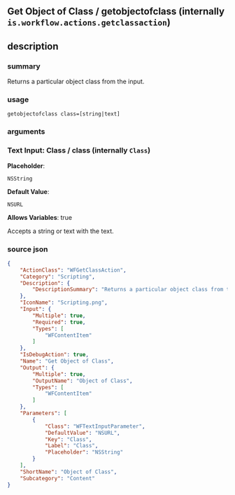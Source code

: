 
## Get Object of Class / getobjectofclass (internally `is.workflow.actions.getclassaction`)



## description
### summary
Returns a particular object class from the input.


### usage
`getobjectofclass class=[string|text]`

### arguments
### Text Input: Class / class (internally `Class`)
**Placeholder**:
```
NSString
```
**Default Value**:
```
NSURL
```
**Allows Variables**: true



Accepts a string 
or text
with the text.

### source json

```json
{
	"ActionClass": "WFGetClassAction",
	"Category": "Scripting",
	"Description": {
		"DescriptionSummary": "Returns a particular object class from the input."
	},
	"IconName": "Scripting.png",
	"Input": {
		"Multiple": true,
		"Required": true,
		"Types": [
			"WFContentItem"
		]
	},
	"IsDebugAction": true,
	"Name": "Get Object of Class",
	"Output": {
		"Multiple": true,
		"OutputName": "Object of Class",
		"Types": [
			"WFContentItem"
		]
	},
	"Parameters": [
		{
			"Class": "WFTextInputParameter",
			"DefaultValue": "NSURL",
			"Key": "Class",
			"Label": "Class",
			"Placeholder": "NSString"
		}
	],
	"ShortName": "Object of Class",
	"Subcategory": "Content"
}
```
